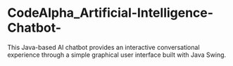 # CodeAlpha_Artificial-Intelligence-Chatbot-
This Java-based AI chatbot provides an interactive conversational experience through a simple graphical user interface built with Java Swing.
